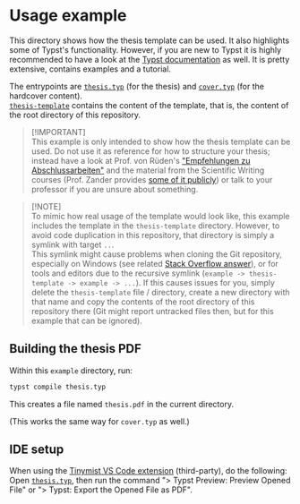 # Usage example

This directory shows how the thesis template can be used. It also highlights some of Typst's functionality. However, if you are new to Typst it is highly recommended to have a look at the [Typst documentation](https://typst.app/docs/) as well. It is pretty extensive, contains examples and a tutorial.

The entrypoints are [`thesis.typ`](./thesis.typ) (for the thesis) and [`cover.typ`](./cover.typ) (for the hardcover content).\
[`thesis-template`](./thesis-template) contains the content of the template, that is, the content of the root directory of this repository.

> [!IMPORTANT]\
> This example is only intended to show how the thesis template can be used. Do not use it as reference for how to structure your thesis; instead have a look at Prof. von Rüden's ["Empfehlungen zu Abschlussarbeiten"][fbi-abschlussarbeit-recommendations] and the material from the Scientific Writing courses (Prof. Zander provides [some of it publicly](https://zander-swcs.netlify.app/)) or talk to your professor if you are unsure about something.

> [!NOTE]\
> To mimic how real usage of the template would look like, this example includes the template in the `thesis-template` directory. However, to avoid code duplication in this repository, that directory is simply a symlink with target `..`.\
This symlink might cause problems when cloning the Git repository, especially on Windows (see related [Stack Overflow answer](https://stackoverflow.com/a/59761201)), or for tools and editors due to the recursive symlink (`example -> thesis-template -> example -> ...`). If this causes issues for you, simply delete the `thesis-template` file / directory, create a new directory with that name and copy the contents of the root directory of this repository there (Git might report untracked files then, but for this example that can be ignored).

## Building the thesis PDF

Within this `example` directory, run:

```sh
typst compile thesis.typ
```

This creates a file named `thesis.pdf` in the current directory.

(This works the same way for `cover.typ` as well.)

## IDE setup

When using the [Tinymist VS Code extension](https://github.com/Myriad-Dreamin/tinymist/tree/main/editors/vscode#readme) (third-party), do the following:\
Open [`thesis.typ`](./thesis.typ), then run the command "> Typst Preview: Preview Opened File" or "> Typst: Export the Opened File as PDF".

[fbi-abschlussarbeit-recommendations]: https://fbi.h-da.de/fileadmin/Group_Dekanat/Dokumente/Studium/Group_Bachelor-Koordinator/BSc/empfehlungen_zu_abschlussarbeiten.pdf

